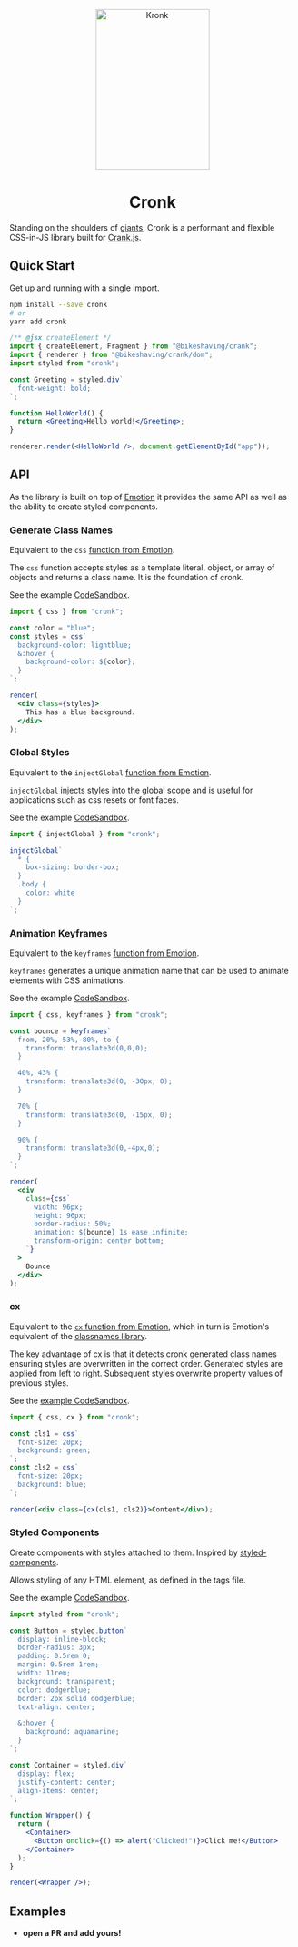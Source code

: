 <p align="center" style="color: #343a40">
  <a href="https://www.deviantart.com/gessy92">
    <img src="https://cdn.jsdelivr.net/gh/jpbow/cronk@master/kronk.png" alt="Kronk" height="283" width="200">
  </a>
  <h1 align="center">Cronk</h1>
</p>

Standing on the shoulders of [giants](https://emotion.sh), Cronk is a performant and flexible CSS-in-JS library built
for [Crank.js](https://github.com/bikeshaving/crank).

## Quick Start

Get up and running with a single import.

```bash
npm install --save cronk
# or
yarn add cronk
```

```jsx
/** @jsx createElement */
import { createElement, Fragment } from "@bikeshaving/crank";
import { renderer } from "@bikeshaving/crank/dom";
import styled from "cronk";

const Greeting = styled.div`
  font-weight: bold;
`;

function HelloWorld() {
  return <Greeting>Hello world!</Greeting>;
}

renderer.render(<HelloWorld />, document.getElementById("app"));
```

## API

As the library is built on top of [Emotion](https://emotion.sh/docs/emotion) it provides the same
API as well as the ability to create styled components.

### Generate Class Names

Equivalent to the `css` [function from Emotion](https://emotion.sh/docs/emotion#css).

The `css` function accepts styles as a template literal, object, or array of objects and returns a class name.
It is the foundation of cronk.

See the example [CodeSandbox](https://codesandbox.io/s/cronk-generate-class-names-crankjs-oxj3n).

```jsx
import { css } from "cronk";

const color = "blue";
const styles = css`
  background-color: lightblue;
  &:hover {
    background-color: ${color};
  }
`;

render(
  <div class={styles}>
    This has a blue background.
  </div>
);
```

### Global Styles

Equivalent to the `injectGlobal` [function from Emotion](https://emotion.sh/docs/emotion#global-styles).

`injectGlobal` injects styles into the global scope and is useful for applications such as css resets or font faces.

See the example [CodeSandbox](https://codesandbox.io/s/cronk-global-styles-crankjs-wbsug).

```jsx
import { injectGlobal } from "cronk";

injectGlobal`
  * {
    box-sizing: border-box;
  }
  .body {
    color: white
  }
`;
```

### Animation Keyframes

Equivalent to the `keyframes` [function from Emotion](https://emotion.sh/docs/emotion#animation-keyframes).

`keyframes` generates a unique animation name that can be used to animate elements with CSS animations.

See the example [CodeSandbox](https://codesandbox.io/s/cronk-animation-keyframes-crankjs-u02vl).

```jsx
import { css, keyframes } from "cronk";

const bounce = keyframes`
  from, 20%, 53%, 80%, to {
    transform: translate3d(0,0,0);
  }

  40%, 43% {
    transform: translate3d(0, -30px, 0);
  }

  70% {
    transform: translate3d(0, -15px, 0);
  }

  90% {
    transform: translate3d(0,-4px,0);
  }
`;

render(
  <div
    class={css`
      width: 96px;
      height: 96px;
      border-radius: 50%;
      animation: ${bounce} 1s ease infinite;
      transform-origin: center bottom;
    `}
  >
    Bounce
  </div>
);
```

### cx

Equivalent to the [`cx` function from Emotion](https://emotion.sh/docs/emotion#cx), which in turn
is Emotion's equivalent of the [classnames library](https://github.com/JedWatson/classnames).

The key advantage of cx is that it detects cronk generated class names ensuring styles are
overwritten in the correct order. Generated styles are applied from left to right.
Subsequent styles overwrite property values of previous styles.

See the [example CodeSandbox](https://codesandbox.io/s/cronk-cx-crankjs-txe95).

```jsx
import { css, cx } from "cronk";

const cls1 = css`
  font-size: 20px;
  background: green;
`;
const cls2 = css`
  font-size: 20px;
  background: blue;
`;

render(<div class={cx(cls1, cls2)}>Content</div>);
```

### Styled Components

Create components with styles attached to them. Inspired by [styled-components](https://styled-components.com/).

Allows styling of any HTML element, as defined in the tags file.

See the example [CodeSandbox](https://codesandbox.io/s/cronk-styled-components-crankjs-m03pv).

```jsx
import styled from "cronk";

const Button = styled.button`
  display: inline-block;
  border-radius: 3px;
  padding: 0.5rem 0;
  margin: 0.5rem 1rem;
  width: 11rem;
  background: transparent;
  color: dodgerblue;
  border: 2px solid dodgerblue;
  text-align: center;

  &:hover {
    background: aquamarine;
  }
`;

const Container = styled.div`
  display: flex;
  justify-content: center;
  align-items: center;
`;

function Wrapper() {
  return (
    <Container>
      <Button onclick={() => alert("Clicked!")}>Click me!</Button>
    </Container>
  );
}

render(<Wrapper />);
```

## Examples

- **open a PR and add yours!**
